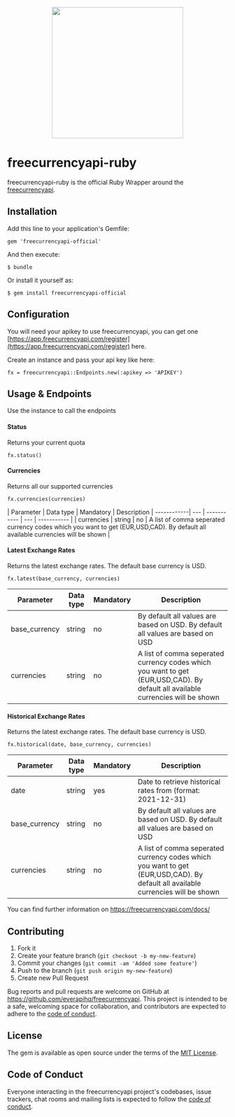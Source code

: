 <p align="center">
<img src="https://app.freecurrencyapi.com/img/logo/freecurrencyapi.png" width="300"/>
</p>

# freecurrencyapi-ruby

freecurrencyapi-ruby is the official Ruby Wrapper around the [freecurrencyapi](https://app.freecurrencyapi.com).

## Installation

Add this line to your application's Gemfile:

    gem 'freecurrencyapi-official'

And then execute:

    $ bundle

Or install it yourself as:

    $ gem install freecurrencyapi-official

## Configuration

You will need your apikey to use freecurrencyapi, you can get
one [https://app.freecurrencyapi.com/register](https://app.freecurrencyapi.com/register) here.

Create an instance and pass your api key like here:

    fx = freecurrencyapi::Endpoints.new(:apikey => 'APIKEY')

## Usage & Endpoints

Use the instance to call the endpoints

#### Status

Returns your current quota

    fx.status()

#### Currencies

Returns all our supported currencies

    fx.currencies(currencies)

| Parameter  | Data type | Mandatory | Description |
------------| --- | ----------- | --- | ----------- |
| currencies | string | no | A list of comma seperated currency codes which you want to get (EUR,USD,CAD). By default all available currencies will be shown |

#### Latest Exchange Rates

Returns the latest exchange rates. The default base currency is USD.

    fx.latest(base_currency, currencies)    

| Parameter     | Data type | Mandatory | Description                                                                                                                     |
|---------------|-----------|-----------|---------------------------------------------------------------------------------------------------------------------------------|
| base_currency | string    | no        | By default all values are based on USD. By default all values are based on USD                                                  |
| currencies    | string    | no        | A list of comma seperated currency codes which you want to get (EUR,USD,CAD). By default all available currencies will be shown |

#### Historical Exchange Rates

Returns the latest exchange rates. The default base currency is USD.

    fx.historical(date, base_currency, currencies)    

| Parameter     | Data type | Mandatory | Description                                                                                                                     |
|---------------|-----------|-----------|---------------------------------------------------------------------------------------------------------------------------------|
| date          | string    | yes       | Date to retrieve historical rates from (format: 2021-12-31)                                                                     |
| base_currency | string    | no        | By default all values are based on USD. By default all values are based on USD                                                  |
| currencies    | string    | no        | A list of comma seperated currency codes which you want to get (EUR,USD,CAD). By default all available currencies will be shown |


You can find further information on https://freecurrencyapi.com/docs/

## Contributing

1. Fork it
2. Create your feature branch (`git checkout -b my-new-feature`)
3. Commit your changes (`git commit -am 'Added some feature'`)
4. Push to the branch (`git push origin my-new-feature`)
5. Create new Pull Request

Bug reports and pull requests are welcome on GitHub at https://github.com/everapihq/freecurrencyapi. This project is intended to
be a safe, welcoming space for collaboration, and contributors are expected to adhere to
the [code of conduct](https://github.com/everapihq/freecurrencyapi-ruby/blob/master/CODE_OF_CONDUCT.md).

## License

The gem is available as open source under the terms of the [MIT License](https://opensource.org/licenses/MIT).

## Code of Conduct

Everyone interacting in the freecurrencyapi project's codebases, issue trackers, chat rooms and mailing lists is expected to
follow the [code of conduct](https://github.com/everapihq/freecurrencyapi-ruby/blob/master/CODE_OF_CONDUCT.md).
